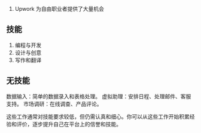 1. Upwork 为自由职业者提供了大量机会

## 技能

1. 编程与开发
2. 设计与创意
3. 写作和翻译

## 无技能
数据输入：简单的数据录入和表格处理。
虚拟助理：安排日程、处理邮件、客服支持。
市场调研：在线调查、产品评论。

这些工作通常对技能要求较低，但仍需认真和细心。你可以从这些工作开始积累经验和评价，逐步提升自己在平台上的信誉和技能。






